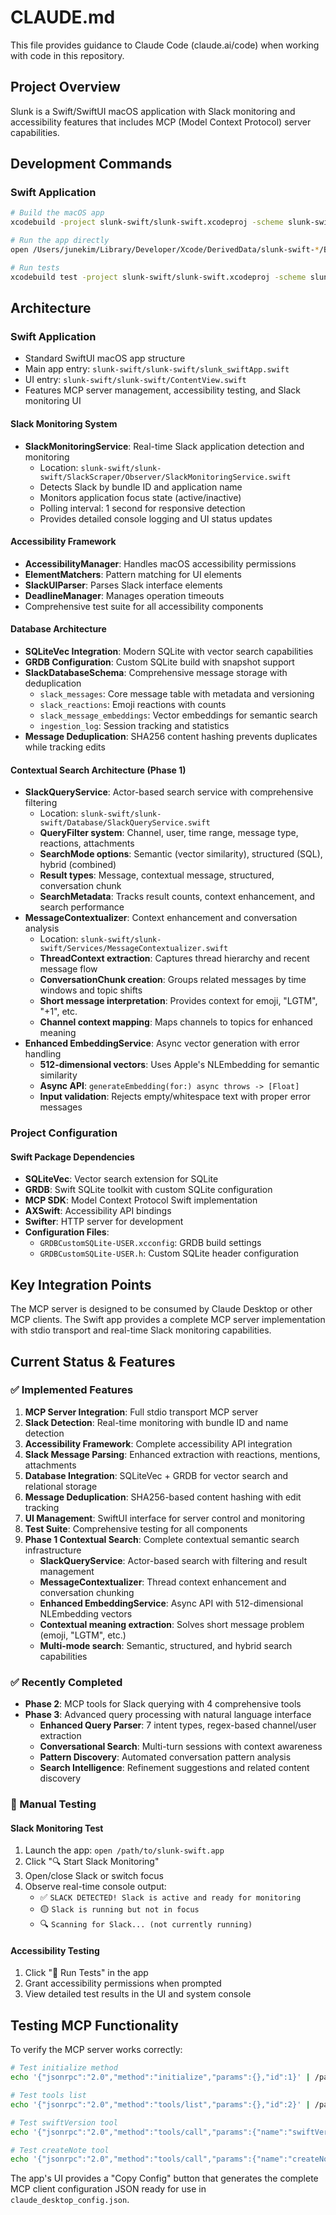 # CLAUDE.md

This file provides guidance to Claude Code (claude.ai/code) when working with code in this repository.

## Project Overview

Slunk is a Swift/SwiftUI macOS application with Slack monitoring and accessibility features that includes MCP (Model Context Protocol) server capabilities.

## Development Commands

### Swift Application

```bash
# Build the macOS app
xcodebuild -project slunk-swift/slunk-swift.xcodeproj -scheme slunk-swift build

# Run the app directly
open /Users/junekim/Library/Developer/Xcode/DerivedData/slunk-swift-*/Build/Products/Debug/slunk-swift.app

# Run tests
xcodebuild test -project slunk-swift/slunk-swift.xcodeproj -scheme slunk-swift
```

## Architecture

### Swift Application
- Standard SwiftUI macOS app structure
- Main app entry: `slunk-swift/slunk-swift/slunk_swiftApp.swift`
- UI entry: `slunk-swift/slunk-swift/ContentView.swift`
- Features MCP server management, accessibility testing, and Slack monitoring UI

#### Slack Monitoring System
- **SlackMonitoringService**: Real-time Slack application detection and monitoring
  - Location: `slunk-swift/slunk-swift/SlackScraper/Observer/SlackMonitoringService.swift`
  - Detects Slack by bundle ID and application name
  - Monitors application focus state (active/inactive)
  - Polling interval: 1 second for responsive detection
  - Provides detailed console logging and UI status updates

#### Accessibility Framework
- **AccessibilityManager**: Handles macOS accessibility permissions
- **ElementMatchers**: Pattern matching for UI elements
- **SlackUIParser**: Parses Slack interface elements
- **DeadlineManager**: Manages operation timeouts
- Comprehensive test suite for all accessibility components

#### Database Architecture
- **SQLiteVec Integration**: Modern SQLite with vector search capabilities
- **GRDB Configuration**: Custom SQLite build with snapshot support
- **SlackDatabaseSchema**: Comprehensive message storage with deduplication
  - `slack_messages`: Core message table with metadata and versioning
  - `slack_reactions`: Emoji reactions with counts
  - `slack_message_embeddings`: Vector embeddings for semantic search
  - `ingestion_log`: Session tracking and statistics
- **Message Deduplication**: SHA256 content hashing prevents duplicates while tracking edits

#### Contextual Search Architecture (Phase 1)
- **SlackQueryService**: Actor-based search service with comprehensive filtering
  - Location: `slunk-swift/slunk-swift/Database/SlackQueryService.swift`
  - **QueryFilter system**: Channel, user, time range, message type, reactions, attachments
  - **SearchMode options**: Semantic (vector similarity), structured (SQL), hybrid (combined)
  - **Result types**: Message, contextual message, structured, conversation chunk
  - **SearchMetadata**: Tracks result counts, context enhancement, and search performance
- **MessageContextualizer**: Context enhancement and conversation analysis
  - Location: `slunk-swift/slunk-swift/Services/MessageContextualizer.swift`
  - **ThreadContext extraction**: Captures thread hierarchy and recent message flow
  - **ConversationChunk creation**: Groups related messages by time windows and topic shifts
  - **Short message interpretation**: Provides context for emoji, "LGTM", "+1", etc.
  - **Channel context mapping**: Maps channels to topics for enhanced meaning
- **Enhanced EmbeddingService**: Async vector generation with error handling
  - **512-dimensional vectors**: Uses Apple's NLEmbedding for semantic similarity
  - **Async API**: `generateEmbedding(for:) async throws -> [Float]`
  - **Input validation**: Rejects empty/whitespace text with proper error messages

### Project Configuration

#### Swift Package Dependencies
- **SQLiteVec**: Vector search extension for SQLite
- **GRDB**: Swift SQLite toolkit with custom SQLite configuration
- **MCP SDK**: Model Context Protocol Swift implementation
- **AXSwift**: Accessibility API bindings
- **Swifter**: HTTP server for development
- **Configuration Files**:
  - `GRDBCustomSQLite-USER.xcconfig`: GRDB build settings
  - `GRDBCustomSQLite-USER.h`: Custom SQLite header configuration

## Key Integration Points

The MCP server is designed to be consumed by Claude Desktop or other MCP clients. The Swift app provides a complete MCP server implementation with stdio transport and real-time Slack monitoring capabilities.

## Current Status & Features

### ✅ Implemented Features
1. **MCP Server Integration**: Full stdio transport MCP server
2. **Slack Detection**: Real-time monitoring with bundle ID and name detection
3. **Accessibility Framework**: Complete accessibility API integration
4. **Slack Message Parsing**: Enhanced extraction with reactions, mentions, attachments
5. **Database Integration**: SQLiteVec + GRDB for vector search and relational storage
6. **Message Deduplication**: SHA256-based content hashing with edit tracking
7. **UI Management**: SwiftUI interface for server control and monitoring
8. **Test Suite**: Comprehensive testing for all components
9. **Phase 1 Contextual Search**: Complete contextual semantic search infrastructure
   - **SlackQueryService**: Actor-based search with filtering and result management
   - **MessageContextualizer**: Thread context enhancement and conversation chunking
   - **Enhanced EmbeddingService**: Async API with 512-dimensional NLEmbedding vectors
   - **Contextual meaning extraction**: Solves short message problem (emoji, "LGTM", etc.)
   - **Multi-mode search**: Semantic, structured, and hybrid search capabilities

### ✅ Recently Completed
- **Phase 2**: MCP tools for Slack querying with 4 comprehensive tools
- **Phase 3**: Advanced query processing with natural language interface
  - **Enhanced Query Parser**: 7 intent types, regex-based channel/user extraction
  - **Conversational Search**: Multi-turn sessions with context awareness
  - **Pattern Discovery**: Automated conversation pattern analysis
  - **Search Intelligence**: Refinement suggestions and related content discovery

### 🔧 Manual Testing

#### Slack Monitoring Test
1. Launch the app: `open /path/to/slunk-swift.app`
2. Click "🔍 Start Slack Monitoring"
3. Open/close Slack or switch focus
4. Observe real-time console output:
   - ✅ `SLACK DETECTED! Slack is active and ready for monitoring`
   - 🟡 `Slack is running but not in focus`
   - 🔍 `Scanning for Slack... (not currently running)`

#### Accessibility Testing
1. Click "🧪 Run Tests" in the app
2. Grant accessibility permissions when prompted
3. View detailed test results in the UI and system console

## Testing MCP Functionality

To verify the MCP server works correctly:

```bash
# Test initialize method
echo '{"jsonrpc":"2.0","method":"initialize","params":{},"id":1}' | /path/to/slunk-swift.app/Contents/MacOS/slunk-swift

# Test tools list
echo '{"jsonrpc":"2.0","method":"tools/list","params":{},"id":2}' | /path/to/slunk-swift.app/Contents/MacOS/slunk-swift

# Test swiftVersion tool
echo '{"jsonrpc":"2.0","method":"tools/call","params":{"name":"swiftVersion","arguments":{}},"id":3}' | /path/to/slunk-swift.app/Contents/MacOS/slunk-swift

# Test createNote tool
echo '{"jsonrpc":"2.0","method":"tools/call","params":{"name":"createNote","arguments":{"title":"Test","content":"Hello World"}},"id":4}' | /path/to/slunk-swift.app/Contents/MacOS/slunk-swift
```

The app's UI provides a "Copy Config" button that generates the complete MCP client configuration JSON ready for use in `claude_desktop_config.json`.